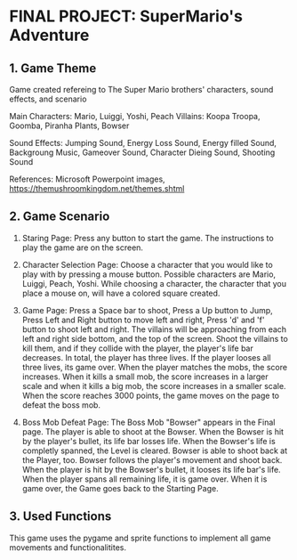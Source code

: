 # FINAL PROJECT: SuperMario's Adventure

## 1. Game Theme
Game created refereing to The Super Mario brothers' characters, sound effects, and scenario

Main Characters: Mario, Luiggi, Yoshi, Peach
Villains: Koopa Troopa, Goomba, Piranha Plants, Bowser

Sound Effects: Jumping Sound, Energy Loss Sound, Energy filled Sound, Backgroung Music, Gameover Sound, Character Dieing Sound, Shooting Sound

References: Microsoft Powerpoint images, https://themushroomkingdom.net/themes.shtml

## 2. Game Scenario
1) Staring Page: Press any button to start the game. The instructions to play the game are on the screen.

2) Character Selection Page: Choose a character that you would like to play with by pressing a mouse button. Possible characters are Mario, Luiggi, Peach, Yoshi. While choosing a character, the character that you place a mouse on, will have a colored square created.

3) Game Page: Press a Space bar to shoot, Press a Up button to Jump, Press Left and Right button to move left and right, Press 'd' and 'f' button to shoot left and right. The villains will be approaching from each left and right side bottom, and the top of the screen. Shoot the villains to kill them, and if they collide with the player, the player's life bar decreases. In total, the player has three lives. If the player looses all three lives, its game over. When the player matches the mobs, the score increases. When it kills a small mob, the score increases in a larger scale and when it kills a big mob, the score increases in a smaller scale. When the score reaches 3000 points, the game moves on the page to defeat the boss mob.

4) Boss Mob Defeat Page: The Boss Mob "Bowser" appears in the Final page. The player is able to shoot at the Bowser. When the Bowser is hit by the player's bullet, its life bar losses life. When the Bowser's life is completly spanned, the Level is cleared. Bowser is able to shoot back at the Player, too. Bowser follows the player's movement and shoot back. When the player is hit by the Bowser's bullet, it looses its life bar's life. When the player spans all remaining life, it is game over. 
When it is game over, the Game goes back to the Starting Page.

## 3. Used Functions
This game uses the pygame and sprite functions to implement all game movements and functionalitites. 